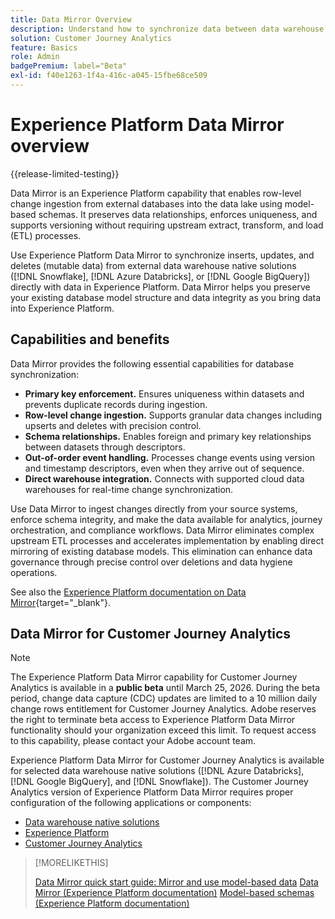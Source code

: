 ```yaml
---
title: Data Mirror Overview
description: Understand how to synchronize data between data warehouse native solutions and Customer Journey Analytics
solution: Customer Journey Analytics
feature: Basics
role: Admin
badgePremium: label="Beta"
exl-id: f40e1263-1f4a-416c-a045-15fbe68ce509
---
```

# Experience Platform Data Mirror overview

{{release-limited-testing}}

Data Mirror is an Experience Platform capability that enables row-level change ingestion from external databases into the data lake using model-based schemas. It preserves data relationships, enforces uniqueness, and supports versioning without requiring upstream extract, transform, and load (ETL) processes.

Use Experience Platform Data Mirror to synchronize inserts, updates, and deletes (mutable data) from external data warehouse native solutions ([!DNL Snowflake], [!DNL Azure Databricks], or [!DNL Google BigQuery]) directly with data in Experience Platform. Data Mirror helps you preserve your existing database model structure and data integrity as you bring data into Experience Platform.

## Capabilities and benefits

Data Mirror provides the following essential capabilities for database synchronization:

* **Primary key enforcement.** Ensures uniqueness within datasets and prevents duplicate records during ingestion.
* **Row-level change ingestion.** Supports granular data changes including upserts and deletes with precision control.
* **Schema relationships.** Enables foreign and primary key relationships between datasets through descriptors.
* **Out-of-order event handling.** Processes change events using version and timestamp descriptors, even when they arrive out of sequence.
* **Direct warehouse integration.** Connects with supported cloud data warehouses for real-time change synchronization.

Use Data Mirror to ingest changes directly from your source systems, enforce schema integrity, and make the data available for analytics, journey orchestration, and compliance workflows. Data Mirror eliminates complex upstream ETL processes and accelerates implementation by enabling direct mirroring of existing database models. This elimination can enhance data governance through precise control over deletions and data hygiene operations.

See also the [Experience Platform documentation on Data Mirror](https://experienceleague.adobe.com/en/docs/experience-platform/xdm/data-mirror/overview){target="_blank"}.

## Data Mirror for Customer Journey Analytics

>[!NOTE]
>
>The Experience Platform Data Mirror capability for Customer Journey Analytics is available in a **public beta** until March 25, 2026. During the beta period, change data capture (CDC) updates are limited to a 10 million daily change rows entitlement for Customer Journey Analytics. Adobe reserves the right to terminate beta access to Experience Platform Data Mirror functionality should your organization exceed this limit. To request access to this capability, please contact your Adobe account team.
>

Experience Platform Data Mirror for Customer Journey Analytics is available for selected data warehouse native solutions ([!DNL Azure Databricks], [!DNL Google BigQuery], and [!DNL Snowflake]). The Customer Journey Analytics version of Experience Platform Data Mirror requires proper configuration of the following applications or components:

* [Data warehouse native solutions](datawarehouse.md)
* [Experience Platform](aep.md)
* [Customer Journey Analytics](cja.md)

>[!MORELIKETHIS]
>
>[Data Mirror quick start guide: Mirror and use model-based data](model-based.md)
>[Data Mirror (Experience Platform documentation)](https://experienceleague.adobe.com/en/docs/experience-platform/xdm/data-mirror/overview)
>[Model-based schemas (Experience Platform documentation)](https://experienceleague.adobe.com/en/docs/experience-platform/xdm/schema/model-based)
